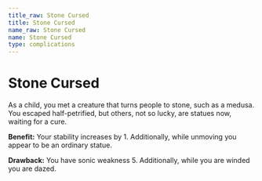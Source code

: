 ```yaml
---
title_raw: Stone Cursed
title: Stone Cursed
name_raw: Stone Cursed
name: Stone Cursed
type: complications
---
```


# Stone Cursed

As a child, you met a creature that turns people to stone, such as a medusa. You escaped half-petrified, but others, not so lucky, are statues now, waiting for a cure.

**Benefit:** Your stability increases by 1. Additionally, while unmoving you appear to be an ordinary statue.

**Drawback:** You have sonic weakness 5. Additionally, while you are winded you are dazed.
